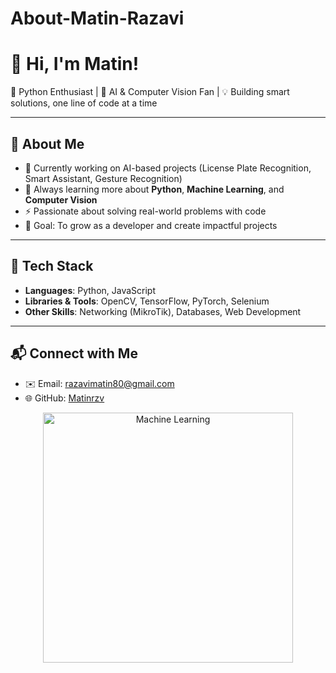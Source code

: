 # About-Matin-Razavi
# 👋 Hi, I'm Matin!  

🐍 Python Enthusiast | 🤖 AI & Computer Vision Fan | 💡 Building smart solutions, one line of code at a time  

---

## 🌟 About Me
- 🔭 Currently working on AI-based projects (License Plate Recognition, Smart Assistant, Gesture Recognition)  
- 🌱 Always learning more about **Python**, **Machine Learning**, and **Computer Vision**  
- ⚡ Passionate about solving real-world problems with code  
- 🎯 Goal: To grow as a developer and create impactful projects  

---

## 🚀 Tech Stack
- **Languages**: Python, JavaScript  
- **Libraries & Tools**: OpenCV, TensorFlow, PyTorch, Selenium  
- **Other Skills**: Networking (MikroTik), Databases, Web Development  

---

## 📬 Connect with Me
- ✉️ Email: razavimatin80@gmail.com  
- 🌐 GitHub: [Matinrzv](https://github.com/Matinrzv)  
<p align="center">
  <img src="https://media.giphy.com/media/L8K62iTDkzGX6/giphy.gif" width="400" alt="Machine Learning"/>
</p>
